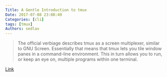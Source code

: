 ```yaml
---
Title: A Gentle Introduction to tmux
Date: 2017-07-08 23:08:49
Categories: [cli]
tags: [tmux]
Authors: sedlav
---
```


> The official verbiage describes tmux as a screen multiplexer, similar to GNU Screen. Essentially that means that tmux lets you tile window panes in a command-line environment. This in turn allows you to run, or keep an eye on, multiple programs within one terminal.

[Link](https://hackernoon.com/a-gentle-introduction-to-tmux-8d784c404340)
